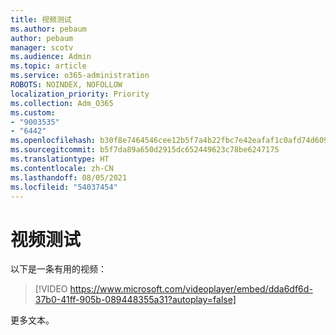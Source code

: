 ```yaml
---
title: 视频测试
ms.author: pebaum
author: pebaum
manager: scotv
ms.audience: Admin
ms.topic: article
ms.service: o365-administration
ROBOTS: NOINDEX, NOFOLLOW
localization_priority: Priority
ms.collection: Adm_O365
ms.custom:
- "9003535"
- "6442"
ms.openlocfilehash: b30f8e7464546cee12b5f7a4b22fbc7e42eafaf1c0afd74d609637c006f57b80
ms.sourcegitcommit: b5f7da89a650d2915dc652449623c78be6247175
ms.translationtype: HT
ms.contentlocale: zh-CN
ms.lasthandoff: 08/05/2021
ms.locfileid: "54037454"
---
```

# <a name="video-test"></a>视频测试

以下是一条有用的视频：

>[!VIDEO https://www.microsoft.com/videoplayer/embed/dda6df6d-37b0-41ff-905b-089448355a31?autoplay=false]

更多文本。
